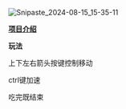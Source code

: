 ![Snipaste_2024-08-15_15-35-11](https://gitee.com/typhome/typora-image-library/raw/master/img/Snipaste_2024-08-15_15-35-11.png)

**[项目介绍](https://juejin.cn/post/7402932447213174793)**

**玩法**

上下左右箭头按键控制移动

ctrl键加速

吃完既结束

